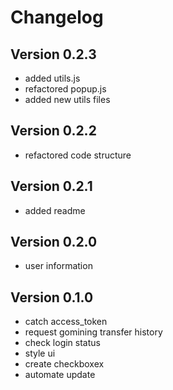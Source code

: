 # Changelog

## Version 0.2.3
- added utils.js
- refactored popup.js
- added new utils files

## Version 0.2.2
- refactored code structure

## Version 0.2.1
- added readme

## Version 0.2.0
- user information

## Version 0.1.0
- catch access_token
- request gomining transfer history
- check login status
- style ui
- create checkboxex
- automate update
